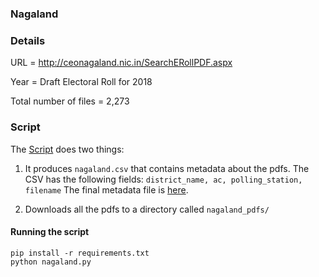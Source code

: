 ### Nagaland


### Details

URL = http://ceonagaland.nic.in/SearchERollPDF.aspx

Year = Draft Electoral Roll for 2018

Total number of files = 2,273

### Script

The [Script](nagaland.py) does two things:

1. It produces `nagaland.csv` that contains metadata about the pdfs. The CSV has the following fields: `district_name, ac, polling_station, filename` The final metadata file is [here](nagaland.csv).

2. Downloads all the pdfs to a directory called `nagaland_pdfs/`

#### Running the script

```
pip install -r requirements.txt
python nagaland.py
```
